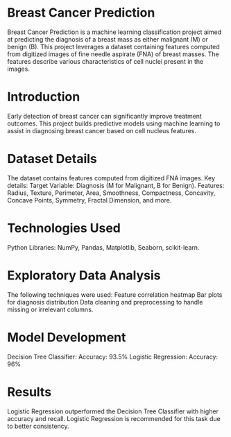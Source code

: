 # Breast Cancer Prediction
Breast Cancer Prediction is a machine learning classification project aimed at predicting the diagnosis of a breast mass as either malignant (M) or benign (B). This project leverages a dataset containing features computed from digitized images of fine needle aspirate (FNA) of breast masses. The features describe various characteristics of cell nuclei present in the images.

# Introduction
Early detection of breast cancer can significantly improve treatment outcomes. This project builds predictive models using machine learning to assist in diagnosing breast cancer based on cell nucleus features.

# Dataset Details
The dataset contains features computed from digitized FNA images.
Key details:
Target Variable: Diagnosis (M for Malignant, B for Benign).
Features:
Radius, Texture, Perimeter, Area, Smoothness, Compactness, Concavity, Concave Points, Symmetry, Fractal Dimension, and more.

# Technologies Used
Python
Libraries: NumPy, Pandas, Matplotlib, Seaborn, scikit-learn.

# Exploratory Data Analysis
The following techniques were used:
Feature correlation heatmap
Bar plots for diagnosis distribution
Data cleaning and preprocessing to handle missing or irrelevant columns.

# Model Development
Decision Tree Classifier:
Accuracy: 93.5%
Logistic Regression:
Accuracy: 96%

# Results
Logistic Regression outperformed the Decision Tree Classifier with higher accuracy and recall.
Logistic Regression is recommended for this task due to better consistency.
